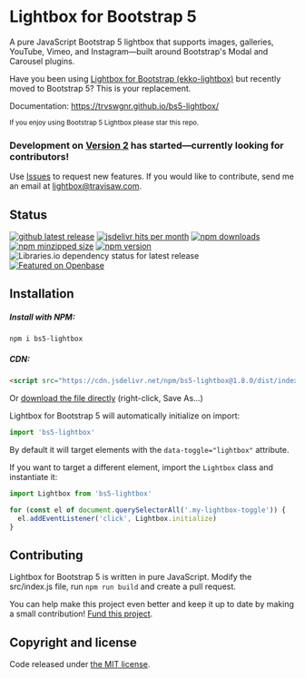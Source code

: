 # Lightbox for Bootstrap 5

A pure JavaScript Bootstrap 5 lightbox that supports images, galleries, YouTube, Vimeo, and Instagram—built around Bootstrap's Modal and Carousel plugins.

Have you been using [Lightbox for Bootstrap (ekko-lightbox)](https://github.com/ashleydw/lightbox) but recently moved to Bootstrap 5? This is your replacement.

Documentation: https://trvswgnr.github.io/bs5-lightbox/

<sub>If you enjoy using Bootstrap 5 Lightbox please star this repo.</sub>

### Development on [Version 2](https://github.com/trvswgnr/bs5-lightbox/tree/full-rework) has started—currently looking for contributors!

Use [Issues](https://github.com/trvswgnr/bs5-lightbox/issues) to request new features. If you would like to contribute, send me an email at [lightbox@travisaw.com](mailto:lightbox@travisaw.com).

## Status
[![github latest release](https://badgen.net/github/tag/trvswgnr/bs5-lightbox?label=release&cache=600)](https://github.com/trvswgnr/bs5-lightbox/releases/latest)
[![jsdelivr hits per month](https://data.jsdelivr.com/v1/package/npm/bs5-lightbox/badge?style=rounded)](https://www.jsdelivr.com/package/npm/bs5-lightbox)
[![npm downloads](https://badgen.net/npm/dt/bs5-lightbox?label=npm%20downloads&color=blue&cache=600)](https://www.npmjs.com/package/bs5-lightbox)
[![npm minzipped size](https://badgen.net/bundlephobia/minzip/bs5-lightbox?label=gzip%20size&color=green&cache=600)](https://bundlephobia.com/package/bs5-lightbox)
[![npm version](https://badgen.net/npm/v/bs5-lightbox?cache=600)](https://www.npmjs.com/package/bs5-lightbox)
![Libraries.io dependency status for latest release](https://img.shields.io/librariesio/release/npm/bs5-lightbox)
[![Featured on Openbase](https://badges.openbase.com/js/featured/bs5-lightbox.svg?token=R2MqRDwb93ap0dYGkIBBPigErEYve+e1dnfTDZImQog=)](https://openbase.com/js/bs5-lightbox)

## Installation
##### Install with NPM:
```shell
npm i bs5-lightbox
```

##### CDN:
```html
<script src="https://cdn.jsdelivr.net/npm/bs5-lightbox@1.8.0/dist/index.bundle.min.js"></script>
```

Or [download the file directly](https://raw.githubusercontent.com/trvswgnr/bs5-lightbox/main/dist/index.bundle.min.js) (right-click, Save As...)


Lightbox for Bootstrap 5 will automatically initialize on import:
```js
import 'bs5-lightbox'
```
By default it will target elements with the `data-toggle="lightbox"` attribute.

If you want to target a different element, import the `Lightbox` class and instantiate it:
```js
import Lightbox from 'bs5-lightbox'

for (const el of document.querySelectorAll('.my-lightbox-toggle')) {
  el.addEventListener('click', Lightbox.initialize)
}
```

## Contributing
Lightbox for Bootstrap 5 is written in pure JavaScript.
Modify the src/index.js file, run `npm run build` and create a pull request.

You can help make this project even better and keep it up to date by making a small contribution! [Fund this project](https://github.com/sponsors/trvswgnr).

## Copyright and license

Code released under [the MIT license](https://github.com/trvswgnr/bs5-lightbox/blob/main/LICENSE).
